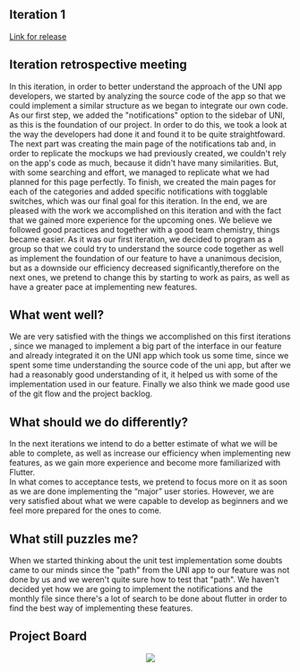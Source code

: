 ## Iteration 1

[Link for release](https://github.com/LEIC-ES-2021-22/2LEIC11T2/releases/tag/v1.0)
## Iteration retrospective meeting
In this iteration, in order to better understand the approach of the UNI app developers, we started by analyzing the source code of the app so that we could implement a 
similar structure as we began to integrate our own code. As our first step, we added the "notifications" option to the sidebar of UNI, as this is the foundation of our 
project. In order to do this, we took a look at the way the developers had done it and found it to be quite straightfoward. The next part was creating the main page of
the notifications tab and, in order to replicate the mockups we had previously created, we couldn't rely on the app's code as much, because it didn't have many 
similarities. But, with some searching and effort, we managed to replicate what we had planned for this page perfectly. To finish, we created the main pages for each
of the categories and added specific notifications with togglable switches, which was our final goal for this iteration. In the end, we are pleased with the work we 
accomplished on this iteration and with the fact that we gained more experience for the upcoming ones. We believe we followed good practices and together with a good
team chemistry, things became easier. As it was our first iteration, we decided to program as a group so that we could try to understand the source code together as well
as implement the foundation of our feature to have a unanimous decision, but as a downside our efficiency decreased significantly,therefore on the next ones, we pretend 
to change this by starting to work as pairs, as well as have a greater pace at implementing new features.

## What went well?
We are very satisfied with the things we accomplished on this first iterations , since we managed to implement a big part of the 
interface in our feature and already integrated it on the UNI app which took us some time, since we spent some time understanding
the source code of the uni app, but after we had a reasonably good understanding of it, it helped us with some of the implementation used in our feature. Finally
we also think we made good use of the git flow and the project backlog.

## What should we do differently?
In the next iterations we intend to do a better estimate of what we will be able to complete, as well as increase our efficiency when implementing new features, 
as we gain more experience and become more familiarized with Flutter.  
In what comes to acceptance tests, we pretend to focus more on it as soon as we are done implementing the “major” user stories. 
However, we are very satisfied about what we were capable to develop as beginners and we feel more prepared for the ones to come.

## What still puzzles me?
When we started thinking about the unit test implementation some doubts came to our minds since the "path" from the UNI app to 
our feature was not done by us and we weren't quite sure how to test that "path". We haven't decided yet how we are going to implement the notifications and 
the monthly file since there's a lot of search to be done about flutter in order to find the best way of implementing these features.

## Project Board  
<p align="center" justify="center">
 <img src="https://github.com/LEIC-ES-2021-22/2LEIC11T2/blob/main/images/project_board_1.png" />
</p>
